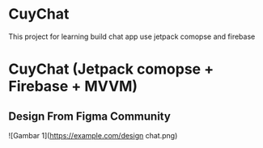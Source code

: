 # CuyChat
This project for learning build chat app use jetpack comopse and firebase



# CuyChat (Jetpack comopse + Firebase + MVVM)

## Design From Figma Community
![Gambar 1](https://example.com/design chat.png)
